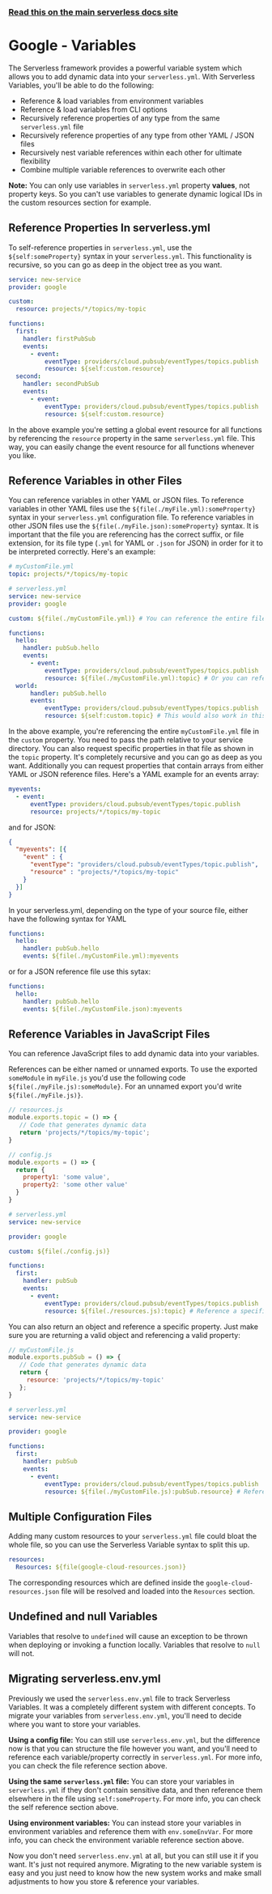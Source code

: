 <!--
title: Serverless Variables
menuText: Variables
menuOrder: 10
description: How to use Serverless Variables to insert dynamic configuration info into your serverless.yml
layout: Doc
-->

<!-- DOCS-SITE-LINK:START automatically generated  -->
### [Read this on the main serverless docs site](https://www.serverless.com/framework/docs/providers/google/guide/variables)
<!-- DOCS-SITE-LINK:END -->

# Google - Variables

The Serverless framework provides a powerful variable system which allows you to add dynamic data into your `serverless.yml`. With Serverless Variables, you'll be able to do the following:

- Reference & load variables from environment variables
- Reference & load variables from CLI options
- Recursively reference properties of any type from the same `serverless.yml` file
- Recursively reference properties of any type from other YAML / JSON files
- Recursively nest variable references within each other for ultimate flexibility
- Combine multiple variable references to overwrite each other

**Note:** You can only use variables in `serverless.yml` property **values**, not property keys. So you can't use variables to generate dynamic logical IDs in the custom resources section for example.

## Reference Properties In serverless.yml
To self-reference properties in `serverless.yml`, use the `${self:someProperty}` syntax in your `serverless.yml`. This functionality is recursive, so you can go as deep in the object tree as you want.

```yml
service: new-service
provider: google

custom:
  resource: projects/*/topics/my-topic

functions:
  first:
    handler: firstPubSub
    events:
      - event:
          eventType: providers/cloud.pubsub/eventTypes/topics.publish
          resource: ${self:custom.resource}
  second:
    handler: secondPubSub
    events:
      - event:
          eventType: providers/cloud.pubsub/eventTypes/topics.publish
          resource: ${self:custom.resource}
```

In the above example you're setting a global event resource for all functions by referencing the `resource` property in the same `serverless.yml` file. This way, you can easily change the event resource for all functions whenever you like.

## Reference Variables in other Files
You can reference variables in other YAML or JSON files.  To reference variables in other YAML files use the `${file(./myFile.yml):someProperty}` syntax in your `serverless.yml` configuration file. To reference variables in other JSON files use the `${file(./myFile.json):someProperty}` syntax. It is important that the file you are referencing has the correct suffix, or file extension, for its file type (`.yml` for YAML or `.json` for JSON) in order for it to be interpreted correctly. Here's an example:

```yml
# myCustomFile.yml
topic: projects/*/topics/my-topic
```

```yml
# serverless.yml
service: new-service
provider: google

custom: ${file(./myCustomFile.yml)} # You can reference the entire file

functions:
  hello:
    handler: pubSub.hello
    events:
      - event:
          eventType: providers/cloud.pubsub/eventTypes/topics.publish
          resource: ${file(./myCustomFile.yml):topic} # Or you can reference a specific property
  world:
      handler: pubSub.hello
      events:
          eventType: providers/cloud.pubsub/eventTypes/topics.publish
          resource: ${self:custom.topic} # This would also work in this case
```

In the above example, you're referencing the entire `myCustomFile.yml` file in the `custom` property. You need to pass the path relative to your service directory. You can also request specific properties in that file as shown in the `topic` property. It's completely recursive and you can go as deep as you want.  Additionally you can request properties that contain arrays from either YAML or JSON reference files.  Here's a YAML example for an events array:

```yml
myevents:
  - event:
      eventType: providers/cloud.pubsub/eventTypes/topic.publish
      resource: projects/*/topics/my-topic
```

and for JSON:
```json
{
  "myevents": [{
    "event" : {
      "eventType": "providers/cloud.pubsub/eventTypes/topic.publish",
      "resource" : "projects/*/topics/my-topic"
    }
  }]
}
```

In your serverless.yml, depending on the type of your source file, either have the following syntax for YAML
```yml
functions:
  hello:
    handler: pubSub.hello
    events: ${file(./myCustomFile.yml):myevents
```

or for a JSON reference file use this sytax:
```yml
functions:
  hello:
    handler: pubSub.hello
    events: ${file(./myCustomFile.json):myevents
```

## Reference Variables in JavaScript Files

You can reference JavaScript files to add dynamic data into your variables.

References can be either named or unnamed exports. To use the exported `someModule` in `myFile.js` you'd use the following code `${file(./myFile.js):someModule}`. For an unnamed export you'd write `${file(./myFile.js)}`.

```javascript
// resources.js
module.exports.topic = () => {
   // Code that generates dynamic data
   return 'projects/*/topics/my-topic';
}
```

```js
// config.js
module.exports = () => {
  return {
    property1: 'some value',
    property2: 'some other value'
  }
}
```

```yml
# serverless.yml
service: new-service

provider: google

custom: ${file(./config.js)}

functions:
  first:
    handler: pubSub
    events:
      - event:
          eventType: providers/cloud.pubsub/eventTypes/topics.publish
          resource: ${file(./resources.js):topic} # Reference a specific module
```

You can also return an object and reference a specific property. Just make sure you are returning a valid object and referencing a valid property:

```javascript
// myCustomFile.js
module.exports.pubSub = () => {
   // Code that generates dynamic data
   return {
     resource: 'projects/*/topics/my-topic'
   };
}
```

```yml
# serverless.yml
service: new-service

provider: google

functions:
  first:
    handler: pubSub
    events:
      - event:
          eventType: providers/cloud.pubsub/eventTypes/topics.publish
          resource: ${file(./myCustomFile.js):pubSub.resource} # Reference a specific module
```

## Multiple Configuration Files

Adding many custom resources to your `serverless.yml` file could bloat the whole file, so you can use the Serverless Variable syntax to split this up.

```yml
resources:
  Resources: ${file(google-cloud-resources.json)}
```

The corresponding resources which are defined inside the `google-cloud-resources.json` file will be resolved and loaded into the `Resources` section.

## Undefined and null Variables
Variables that resolve to `undefined` will cause an exception to be thrown when deploying or invoking a function locally. Variables that resolve to `null` will not.  

## Migrating serverless.env.yml

Previously we used the `serverless.env.yml` file to track Serverless Variables. It was a completely different system with different concepts. To migrate your variables from `serverless.env.yml`, you'll need to decide where you want to store your variables.

**Using a config file:** You can still use `serverless.env.yml`, but the difference now is that you can structure the file however you want, and you'll need to reference each variable/property correctly in `serverless.yml`. For more info, you can check the file reference section above.

**Using the same `serverless.yml` file:** You can store your variables in `serverless.yml` if they don't contain sensitive data, and then reference them elsewhere in the file using `self:someProperty`. For more info, you can check the self reference section above.

**Using environment variables:** You can instead store your variables in environment variables and reference them with `env.someEnvVar`. For more info, you can check the environment variable reference section above.

Now you don't need `serverless.env.yml` at all, but you can still use it if you want. It's just not required anymore. Migrating to the new variable system is easy and you just need to know how the new system works and make small adjustments to how you store & reference your variables.
